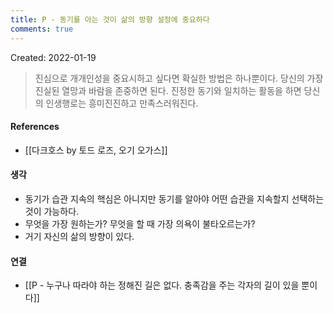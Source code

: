 ```yaml
---
title: P - 동기를 아는 것이 삶의 방향 설정에 중요하다
comments: true
---
```


Created: 2022-01-19

>진심으로 개개인성을 중요시하고 싶다면 확실한 방법은 하나뿐이다. 당신의 가장 진실된 열망과 바람을 존중하면 된다. 진정한 동기와 일치하는 활동을 하면 당신의 인생행로는 흥미진진하고 만족스러워진다.

#### References
- [[다크호스 by 토드 로즈, 오기 오가스]]

#### 생각
- 동기가 습관 지속의 핵심은 아니지만 동기를 알아야 어떤 습관을 지속할지 선택하는 것이 가능하다.
- 무엇을 가장 원하는가? 무엇을 할 때 가장 의욕이 불타오르는가?
- 거기 자신의 삶의 방향이 있다.

#### 연결
- [[P - 누구나 따라야 하는 정해진 길은 없다. 충족감을 주는 각자의 길이 있을 뿐이다]]
